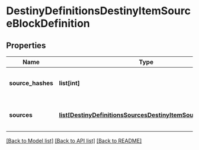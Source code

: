 # DestinyDefinitionsDestinyItemSourceBlockDefinition

## Properties
Name | Type | Description | Notes
------------ | ------------- | ------------- | -------------
**source_hashes** | **list[int]** | The list of hash identifiers for Reward Sources that hint where the item can be found (DestinyRewardSourceDefinition). | [optional] 
**sources** | [**list[DestinyDefinitionsSourcesDestinyItemSourceDefinition]**](DestinyDefinitionsSourcesDestinyItemSourceDefinition.md) | A collection of details about the stats that were computed for the ways we found that the itemcould be spawned. | [optional] 

[[Back to Model list]](../README.md#documentation-for-models) [[Back to API list]](../README.md#documentation-for-api-endpoints) [[Back to README]](../README.md)


